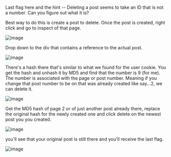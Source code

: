 Last flag here and the hint -- Deleting a post seems to take an ID that is not a number. Can you figure out what it is?

Best way to do this is create a post to delete. Once the post is created, right click and go to inspect of that page.

![image](https://user-images.githubusercontent.com/113462727/194707767-9fce0b3d-24ab-43a6-85df-33015a6be36b.png)


Drop down to the div that contains a reference to the actual post.


![image](https://user-images.githubusercontent.com/113462727/194707808-30f8b00c-d499-487b-a421-360c5ed19c00.png)


There's a hash there that's similar to what we found for the user cookie. You get the hash and unhash it by MD5 and find that the number is 9 (for me).
The number is associated with the page or post number. Meaning if you change that post number to be on that was already created like say...2, we can delete it.

![image](https://user-images.githubusercontent.com/113462727/194707870-7a997c45-111d-4895-8cfd-845a682db647.png)

Get the MD5 hash of page 2 or of just another post already there, replace the original hash for the newly created one and click delete on the newest post you
you created.

![image](https://user-images.githubusercontent.com/113462727/194707999-79bf7814-c5ef-4c20-8393-e74f009e7a46.png)


you'll see that your original post is still there and you'll receive the last flag.

![image](https://user-images.githubusercontent.com/113462727/194708092-1e75baac-331b-4f27-b8f8-1a6691136574.png)
